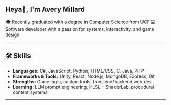 ## Heya👋, I'm Avery Millard 

🎓 Recently graduated with a degree in Computer Science from UCF
💻 Software developer with a passion for systems, interactivity, and game design  

---

## 🛠️ Skills

- **Languages:** C#, JavaScript, Python, HTML/CSS, C, Java, PHP  
- **Frameworks & Tools:** Unity, React, Node.js, MongoDB, Express, Git  
- **Strengths:** Game logic, custom tools, front-end/backend web dev,
- **Learning:** LLM prompt engineering, HLSL + ShaderLab, procedural content systems

---
<!--
**AveryMillard/AveryMillard** is a ✨ _special_ ✨ repository because its `README.md` (this file) appears on your GitHub profile.

Here are some ideas to get you started:

- 🔭 I’m currently working on ...
- 🌱 I’m currently learning ...
- 👯 I’m looking to collaborate on ...
- 🤔 I’m looking for help with ...
- 💬 Ask me about ...
- 📫 How to reach me: ...
- 😄 Pronouns: ...
- ⚡ Fun fact: ...
-->
